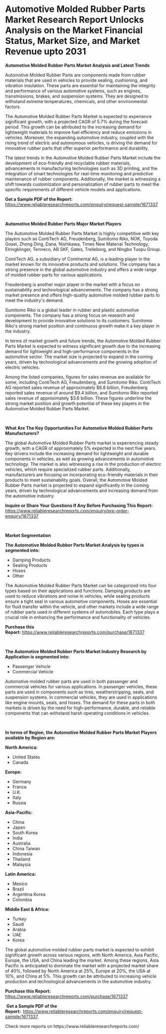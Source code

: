 <p><h1>Automotive Molded Rubber Parts Market Research Report Unlocks Analysis on the Market Financial Status, Market Size, and Market Revenue upto 2031</h1></p><p><strong>Automotive Molded Rubber Parts Market Analysis and Latest Trends</strong></p>
<p><p>Automotive Molded Rubber Parts are components made from rubber materials that are used in vehicles to provide sealing, cushioning, and vibration insulation. These parts are essential for maintaining the integrity and performance of various automotive systems, such as engines, transmissions, brakes, and suspension systems. They are designed to withstand extreme temperatures, chemicals, and other environmental factors.</p><p>The Automotive Molded Rubber Parts Market is expected to experience significant growth, with a projected CAGR of 5.7% during the forecast period. This growth can be attributed to the increasing demand for lightweight materials to improve fuel efficiency and reduce emissions in vehicles. Moreover, the expanding automotive industry, coupled with the rising trend of electric and autonomous vehicles, is driving the demand for innovative rubber parts that offer superior performance and durability.</p><p>The latest trends in the Automotive Molded Rubber Parts Market include the development of eco-friendly and recyclable rubber materials, advancements in manufacturing technologies such as 3D printing, and the integration of smart technologies for real-time monitoring and predictive maintenance of rubber components. Additionally, the market is witnessing a shift towards customization and personalization of rubber parts to meet the specific requirements of different vehicle models and applications.</p></p>
<p><strong>Get a Sample PDF of the Report:&nbsp;</strong> <a href="https://www.reliableresearchreports.com/enquiry/request-sample/1671337">https://www.reliableresearchreports.com/enquiry/request-sample/1671337</a></p>
<p>&nbsp;</p>
<p><strong>Automotive Molded Rubber Parts Major Market Players</strong></p>
<p><p>The Automotive Molded Rubber Parts Market is highly competitive with key players such as ContiTech AG, Freudenberg, Sumitomo Riko, NOK, Toyoda Gosei, Zhong Ding, Dana, Nishikawa, Times New Material Technology, Elringklinger, Tenneco, AB SKF, Gates, Trelleborg, and Ningbo Tuopu Group.</p><p>ContiTech AG, a subsidiary of Continental AG, is a leading player in the market known for its innovative products and solutions. The company has a strong presence in the global automotive industry and offers a wide range of molded rubber parts for various applications.</p><p>Freudenberg is another major player in the market with a focus on sustainability and technological advancements. The company has a strong market presence and offers high-quality automotive molded rubber parts to meet the industry's demand.</p><p>Sumitomo Riko is a global leader in rubber and plastic automotive components. The company has a strong focus on research and development to provide innovative solutions to its customers. Sumitomo Riko's strong market position and continuous growth make it a key player in the industry.</p><p>In terms of market growth and future trends, the Automotive Molded Rubber Parts Market is expected to witness significant growth due to the increasing demand for lightweight and high-performance components in the automotive sector. The market size is projected to expand in the coming years, driven by technological advancements and the growing adoption of electric vehicles.</p><p>Among the listed companies, figures for sales revenue are available for some, including ContiTech AG, Freudenberg, and Sumitomo Riko. ContiTech AG reported sales revenue of approximately $6.8 billion, Freudenberg reported sales revenue of around $9.4 billion, and Sumitomo Riko reported sales revenue of approximately $3.6 billion. These figures underline the strong market position and growth potential of these key players in the Automotive Molded Rubber Parts Market.</p></p>
<p>&nbsp;</p>
<p><strong>What Are The Key Opportunities For Automotive Molded Rubber Parts Manufacturers?</strong></p>
<p><p>The global Automotive Molded Rubber Parts market is experiencing steady growth, with a CAGR of approximately 5% expected in the next five years. Key drivers include the increasing demand for lightweight and durable components in vehicles, as well as growing advancements in automotive technology. The market is also witnessing a rise in the production of electric vehicles, which require specialized rubber parts. Additionally, manufacturers are focusing on incorporating eco-friendly materials in their products to meet sustainability goals. Overall, the Automotive Molded Rubber Parts market is projected to expand significantly in the coming years, driven by technological advancements and increasing demand from the automotive industry.</p></p>
<p><strong>Inquire or Share Your Questions If Any Before Purchasing This Report:</strong> <a href="https://www.reliableresearchreports.com/enquiry/pre-order-enquiry/1671337">https://www.reliableresearchreports.com/enquiry/pre-order-enquiry/1671337</a></p>
<p>&nbsp;</p>
<p><strong>Market Segmentation</strong></p>
<p><strong>The Automotive Molded Rubber Parts Market Analysis by types is segmented into:</strong></p>
<p><ul><li>Damping Products</li><li>Sealing Products</li><li>Hoses</li><li>Other</li></ul></p>
<p><p>The Automotive Molded Rubber Parts Market can be categorized into four types based on their applications and functions. Damping products are used to reduce vibrations and noise in vehicles, while sealing products ensure a tight seal in various automotive components. Hoses are essential for fluid transfer within the vehicle, and other markets include a wide range of rubber parts used in different systems of automobiles. Each type plays a crucial role in enhancing the performance and functionality of vehicles.</p></p>
<p><strong>Purchase this Report:&nbsp;</strong><a href="https://www.reliableresearchreports.com/purchase/1671337">https://www.reliableresearchreports.com/purchase/1671337</a></p>
<p>&nbsp;</p>
<p><strong>The Automotive Molded Rubber Parts Market Industry Research by Application is segmented into:</strong></p>
<p><ul><li>Passenger Vehicle</li><li>Commercial Vehicle</li></ul></p>
<p><p>Automotive molded rubber parts are used in both passenger and commercial vehicles for various applications. In passenger vehicles, these parts are used in components such as tires, weatherstripping, seals, and suspension systems. In commercial vehicles, they are used in applications like engine mounts, seals, and hoses. The demand for these parts in both markets is driven by the need for high-performance, durable, and reliable components that can withstand harsh operating conditions in vehicles.</p></p>
<p>&nbsp;</p>
<p><strong>In terms of Region, the Automotive Molded Rubber Parts Market Players available by Region are:</strong></p>
<p>
    <p> <strong> North America: </strong>
        <ul>
            <li>United States</li>
            <li>Canada</li>
        </ul>
        </p> 
    <p> <strong> Europe: </strong>
        <ul>
            <li>Germany</li>
            <li>France</li>
            <li>U.K.</li>
            <li>Italy</li>
            <li>Russia</li>
        </ul>
        </p> 
    <p> <strong> Asia-Pacific: </strong>
        <ul>
            <li>China</li>
            <li>Japan</li>
            <li>South Korea</li>
            <li>India</li>
            <li>Australia</li>
            <li>China Taiwan</li>
            <li>Indonesia</li>
            <li>Thailand</li>
            <li>Malaysia</li>
        </ul>
        </p> 
    <p> <strong> Latin America: </strong>
        <ul>
            <li>Mexico</li>
            <li>Brazil</li>
            <li>Argentina Korea</li>
            <li>Colombia</li>
        </ul>
        </p> 
    <p> <strong> Middle East & Africa: </strong>
        <ul>
            <li>Turkey</li>
            <li>Saudi</li>
            <li>Arabia</li>
            <li>UAE</li>
            <li>Korea</li>
        </ul>
    </p>
    </p>
<p><p>The global automotive molded rubber parts market is expected to exhibit significant growth across various regions, with North America, Asia Pacific, Europe, the USA, and China leading the market. Among these regions, Asia Pacific is anticipated to dominate the market with a projected market share of 40%, followed by North America at 25%, Europe at 20%, the USA at 10%, and China at 5%. This growth can be attributed to increasing vehicle production and technological advancements in the automotive industry.</p></p>
<p><strong>Purchase this Report: </strong><a href="https://www.reliableresearchreports.com/purchase/1671337">https://www.reliableresearchreports.com/purchase/1671337</a></p>
<p>&nbsp;<strong>Get a Sample PDF of the Report:&nbsp;&nbsp;</strong><a href="https://www.reliableresearchreports.com/enquiry/request-sample/1671337">https://www.reliableresearchreports.com/enquiry/request-sample/1671337</a></p>
<p><strong></strong></p>
<p>Check more reports on https://www.reliableresearchreports.com/</p>